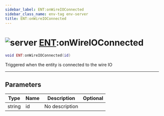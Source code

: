 ```yaml
---
sidebar_label: ENT:onWireIOConnected
sidebar_class_name: env-tag env-server
title: ENT:onWireIOConnected
---
```


# <img src='/img/wiki/server.png' alt='server' classname='env-tag' /> [ENT](../ent/README.md):onWireIOConnected

```lua
void ENT:onWireIOConnected(id)
```

Triggered when the entity is connected to the wire IO<br/>

-----------------
## Parameters

| Type   | Name | Description | Optional |
| ------ | ---- | ----------- | -------: |
| string | id | No description |   |
